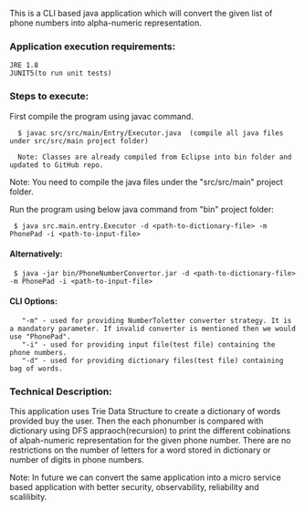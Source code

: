 This is a CLI based java application which will convert the given list of phone numbers into alpha-numeric representation.

### Application execution requirements:  

    JRE 1.8  
    JUNIT5(to run unit tests)

### Steps to execute:

   First compile the program using javac command.
    
      $ javac src/src/main/Entry/Executor.java  (compile all java files under src/src/main project folder)
      
      Note: Classes are already compiled from Eclipse into bin folder and updated to GitHub repo.
   
   Note: You need to compile the java files under the "src/src/main" project folder.
   
   Run the program using below java command from "bin" project folder:  
   
     $ java src.main.entry.Executor -d <path-to-dictionary-file> -m PhonePad -i <path-to-input-file>
     
   #### Alternatively:
     
     $ java -jar bin/PhoneNumberConvertor.jar -d <path-to-dictionary-file> -m PhonePad -i <path-to-input-file>
    
  #### CLI Options: 
  
       "-m" - used for providing NumberToletter converter strategy. It is a mandatory parameter. If invalid converter is mentioned then we would use "PhonePad".  
       "-i" - used for providing input file(test file) containing the phone numbers.  
       "-d" - used for providing dictionary files(test file) containing bag of words.  
 
 ### Technical Description:
 
This application uses Trie Data Structure to create a dictionary of words provided buy the user. Then the each phonumber is compared with dictionary using DFS appraoch(recursion) to print the different cobinations of alpah-numeric representation for the given phone number. There are no restrictions on the number of letters for a word stored in dictionary or number of digits in phone numbers.
 
 Note: In future we can convert the same application into a micro service based application with better security, observability, reliability and scalilibity.
 
